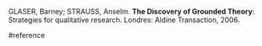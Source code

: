 GLASER, Barney; STRAUSS, Anselm. **The Discovery of Grounded Theory**: Strategies for qualitative research. Londres: Aldine Transaction, 2006.

#reference 